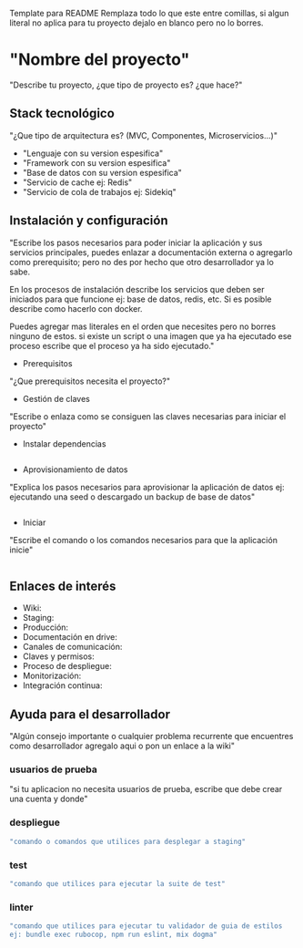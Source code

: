 Template para README
Remplaza todo lo que este entre comillas, si algun literal no aplica para tu proyecto dejalo en blanco pero no lo borres.

# "Nombre del proyecto"
"Describe tu proyecto, ¿que tipo de proyecto es? ¿que hace?"

## Stack tecnológico
"¿Que tipo de arquitectura es? (MVC, Componentes, Microservicios...)"

* "Lenguaje con su version espesifica"
* "Framework con su version espesifica"
* "Base de datos con su version espesifica"
* "‎Servicio de cache ej: Redis"
* "Servicio de cola de trabajos ej: Sidekiq"

## Instalación y configuración
"Escribe los pasos necesarios para poder iniciar la aplicación y sus servicios principales, puedes enlazar a documentación externa o agregarlo como prerequisito; pero no des por hecho que otro desarrollador ya lo sabe.

En los procesos de instalación describe los servicios que deben ser iniciados para que funcione ej: base de datos, redis, etc. Si es posible describe como hacerlo con docker.

Puedes agregar mas literales en el orden que necesites pero no borres ninguno de estos.
si existe un script o una imagen que ya ha ejecutado ese proceso escribe que el proceso ya ha sido ejecutado."

- Prerequisitos

"¿Que prerequisitos necesita el proyecto?"
- ‎Gestión de claves

"Escribe o enlaza como se consiguen las claves necesarias para iniciar el proyecto"
- Instalar dependencias
```sh

```
- ‎Aprovisionamiento de datos

"Explica los pasos necesarios para aprovisionar la aplicación de datos ej: ejecutando una seed o descargado un backup de base de datos"
```sh

```
- ‎Iniciar

"Escribe el comando o los comandos necesarios para que la aplicación inicie"
```sh

```

## Enlaces de interés

* Wiki:
* ‎Staging:
* ‎Producción:
* Documentación en drive:
* Canales de comunicación:
* Claves y permisos:
* Proceso de despliegue:
* Monitorización:
* Integración continua:

## Ayuda para el desarrollador
"Algún consejo importante o cualquier problema recurrente que encuentres como desarrollador agregalo aqui o pon un enlace a la wiki"

### usuarios de prueba
"si tu aplicacion no necesita usuarios de prueba, escribe que debe crear una cuenta y donde"

### despliegue
```sh
"comando o comandos que utilices para desplegar a staging"
```
### test
```sh
"comando que utilices para ejecutar la suite de test"
```
### linter
```sh
"comando que utilices para ejecutar tu validador de guia de estilos
ej: bundle exec rubocop, npm run eslint, mix dogma"
```
